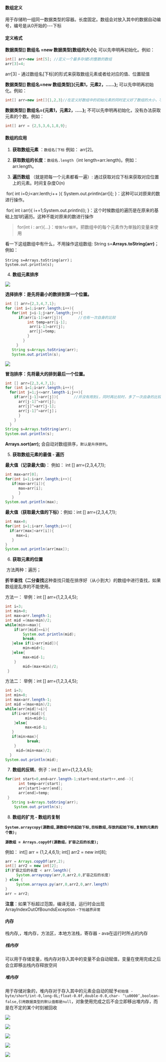 #### 数组定义

  用于存储哟一组同一数据类型的容器。长度固定。数组会对放入其中的数据自动编号，编号是从0开始的---下标

#### 定义格式

**数据类型[] 数组名 =new 数据类型[数组的大小];**  可以先申明再初始化。例如：

```java
int[] arr=new int[5]; //定义一个最多存储5的整数的数组
arr[3]=4;
```

 arr[3]  - 通过数组名[下标]的形式来获取数组元素或者给对应的值、位置赋值

**数据类型[] 数组名=new 数组类型[]{元素1，元素2，......};** 可以先申明再初始化。例如：

```java
int[] arr=new int[]{1,2,3}//在定义好数组中的初始元素的同时定义好了数组的大小，不能在改变大小
```

**数据类型[] 数组名={元素1，元素2，.....};** 不可以先申明再初始化，没有办法获取元素的个数。例如：

```java
int[] arr = {2,5,3,6,1,8,9}; 
```

#### 数组的应用

1. **获取数组元素** ：`数组名[下标`   例如： arr[2]。

2. **获取数组的长度**：`数组名.length`（int length=arr.length)。例如：arr.length。

3. **遍历数组** （就是把每一个元素都看一遍）: 通过获取对应下标来获取对应位置上的元素。时间复杂度O(n)

​         for( int i=0;i<arr.lenth;i++ ){ System.out.println(arr[i]; }：这种可以对原来的数进行操作。

​        for( int i:arr){ i+=1;System.out.println(i); }：这个时候数组的遍历是在原来的基础上加1的遍历。这种不能对原来的数进行操作

> for(int i : arr){...}：`增强for循环`。把数组中的每个元素作为单独的变量来使用

   看一下这组数组中有什么，不用操作这组数组: String s=**Arrays.toString(arr)**；例如：

```
String s=Arrays.toString(arr)；
System.out.println(s);
```

4. **数组元素排序**

![](../../../img/001/4.png)

 **选择排序：是先将最小的数排到第一个位置。**

```java
int [] arr={2,3,4,7,1};
for (int i=1;i<arr.length;i++){
   for(int j=i-1;j<arr.length;j++){
      if(arr[i-1]>arr[j]){       //也有一次自身的比较
          int temp=arr[i-1];
           arr[i-1]=arr[j];
           arr[j]=temp;
          }
        }
     }
   String s=Arrays.toString(arr);
   System.out.println(s);
```

![](../../../img/001/5.png)

**冒泡排序：先将最大的排到最后一个位置。**

```java
int [] arr={2,3,4,7,1};
for (int i=1;i<arr.length;i++){
  for(int j=1;j<=arr.length-i;j++){   
    if(arr[j-1]>arr[j]){       //并没有用到i，同时再比较时，多了一次自身的比较
      arr[j-1]^=arr[j];
      arr[j]^=arr[j-1];
      arr[j-1]^=arr[j]；
      }
    }
  }
String s=Arrays.toString(arr);
System.out.println(s);
```

**Arrays.sort(arr);**   会自动对数组排序，`默认是升序排列`。

5. **获取数组元素的最值 - 遍历**

 **最大值（记录最大值)**：  例如： int [] arr={2,3,4,7,1};

```java
int max=arr[0];
for(int i=1;i<arr.length;i++){
   if(max<arr[i]){
      max=arr[i];  
      }
   }
System.out.println(max);
```

**最大值（获取最大值的下标）**：例如：int [] arr={2,3,4,7,1};

```java
int max=0;
for(int i=1;i<arr.length;i++){
  if(arr[max]<arr[i]){
     max=i;
   }
}
System.out.println(arr[max]);
```

6. **获取元素的位置** 

​      方法两种：遍历；

​                    **折半查找（二分查找**这种查找只能在排序好（从小到大）的数组中进行查找，如果数组是乱序的不能使用。

方法一： 举例：int [] arr={1,2,3,4,5};

```java
int i=3;
int min=0;
int max=arr.length-1;
int mid =(max+min)/2;
while(min<=max){
    if(arr[mid]==i){  
        System.out.println(mid);
        break;
   }else if(i>arr[mid]){
        min=mid+1;
   }else{
        max=mid-1;
    }   
        mid=(max+min)/2;
 }
```

方法二： 举例：int [] arr={1,2,3,4,5};   

```Java
int i=3;
int min=0;
int max=arr.length-1;
int mid =(max+min)/2;
while(arr[mid]!=i){
   if(i>arr[mid]){
         min=mid+1;
    }else{
         max=mid-1;
   }
   if(min>max){
          break;
    }
     mid=(min+max)/2;
  }
System.out.println(mid);
```

7. **数组的反转**。例子：int [] arr={1,2,3,4,5};

```java
for(int start=0,end=arr.length-1;start<end;start++,end--){
      int temp=arr[start];
      arr[start]=arr[end];
      arr[end]=temp;
 }
   String s=Arrays.toString(arr);
    System.out.println(s);
```

8. **数组的扩充 - 数组的复制**

**`System.arraycopy(源数组,源数组中的起始下标,目标数组,存放的起始下标,复制的元素的个数);`**

**`源数组 = Arrays.copyOf(源数组，扩容之后的长度);`**

例如： int[] arr = {1,2,4,6,1};     int[] arr2 = new int[8];

```java
arr = Arrays.copyOf(arr,2);
int[] arr2 = new int[2];
if(扩容之后的长度 < arr.length){
     System.arraycopy(arr,0,arr2,0,扩容之后的长度)
} else {
     System.arrayco.py(arr,0,arr2,0,arr.length)
}
arr = arr2;
```

**注意**：如果下标超过范围，编译无错，运行时会出现ArrayIndexOutOfBoundsException -`下标越界异常`

#### 内存

  栈内存,，堆内存，方法区，本地方法栈，寄存器 - ava在运行时所占的内存

##### 栈内存

   可以用于存储变量，栈内存对存入其中的变量不会自动赋值，变量在使用完成之后会立即移出栈内存释放空间

##### 堆内存

​    用于存储对象的，堆内存对于存入其中的元素会自动的赋予`初始值 - byte/short/int-0,long-0L;float-0.0f,double-0.0,char- ‘\u0000’,boolean-false,引用数据类型的默认值都是null`，对象使用完成之后不会立即移出堆内存，而是在不定的某个时刻被回收

![](../../../img/001/6.png)

![](../../../img/001/7.png)

![](../../../img/001/8.png)

![](../../../img/001/9.png)

![](../../../img/001/10.png)







 



 
